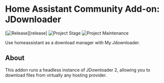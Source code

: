 # Home Assistant Community Add-on: JDownloader

[![Release][release-shield]][release] ![Project Stage][project-stage-shield] ![Project Maintenance][maintenance-shield]

Use homeassistant as a download manager with My Jdownloader.

## About

This addon runs a headless instance of JDownloader 2, allowing you to download files from virtually any hosting provider.

[release-shield]: https://img.shields.io/badge/version-v3.7.0-blue.svg
[project-stage-shield]: https://img.shields.io/badge/project%20stage-beta-orange.svg
[maintenance-shield]: https://img.shields.io/maintenance/yes/2022.svg
